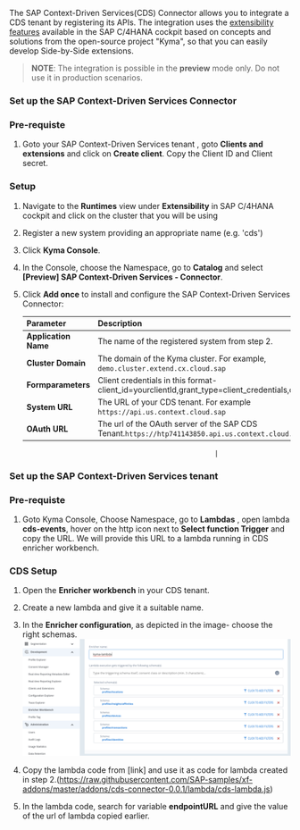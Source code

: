 
The SAP Context-Driven Services(CDS) Connector allows you to integrate a CDS tenant by registering its APIs.  The integration uses the [extensibility features](https://help.sap.com/viewer/0815bc232f5140bba54a58ab15c82e99/Current/en-US/9ed15aa6eac34b948693955da0c90174.html) available in the SAP C/4HANA cockpit based on concepts and solutions from the open-source project "Kyma", so that you can easily develop Side-by-Side extensions. 

> **NOTE**: The integration is possible in the **preview** mode only. Do not use it in production scenarios.

### Set up the SAP Context-Driven Services Connector

### Pre-requiste

1. Goto your SAP Context-Driven Services tenant , goto **Clients and extensions** and click on **Create client**. Copy the Client ID and Client secret.

### Setup

1. Navigate to the **Runtimes** view under **Extensibility** in SAP C/4HANA cockpit and click on the cluster that you will be using

2. Register a new system providing an appropriate name (e.g. 'cds')

3. Click **Kyma Console**.

4. In the Console, choose the Namespace, go to **Catalog** and select **[Preview] SAP Context-Driven Services - Connector**.

5. Click **Add once** to install and configure the SAP  Context-Driven Services Connector:

    | Parameter            | Description                                                                                    |
    | -------------------- | ---------------------------------------------------------------------------------------------- |
    | **Application Name** | The name of the registered system from step 2.                                                 |
    | **Cluster Domain**   | The domain of the Kyma cluster. For example, `demo.cluster.extend.cx.cloud.sap`                |
    | **Formparameters**   | Client credentials in this format- client_id=yourclientId,grant_type=client_credentials,client_secret=yoursecret    
    | **System URL**       | The URL of your CDS tenant. For example `https://api.us.context.cloud.sap` |
    | **OAuth URL**        | The url of the OAuth server of the SAP CDS Tenant.`https://htp741143850.api.us.context.cloud.sap/uaa/oauth/token`   
                                                       
                                                       |


### Set up the SAP Context-Driven Services tenant

### Pre-requiste

1. Goto Kyma Console, Choose Namespace, go to **Lambdas** , open lambda **cds-events**, hover on the http icon next to **Select function Trigger** and copy the URL. We will provide this URL to a lambda running in CDS enricher workbench.

### CDS Setup

1. Open the **Enricher workbench** in your CDS tenant.

2. Create a new lambda and give it a suitable name.

3. In the **Enricher configuration**, as depicted in the image- choose the right schemas.
![schema](./assets/cds-lambda-schema.png)

4. Copy the lambda code from [link] and use it as code for lambda created in step 2.(https://raw.githubusercontent.com/SAP-samples/xf-addons/master/addons/cds-connector-0.0.1/lambda/cds-lambda.js)

5. In the lambda code, search for variable **endpointURL** and give the value of the url of lambda copied earlier.